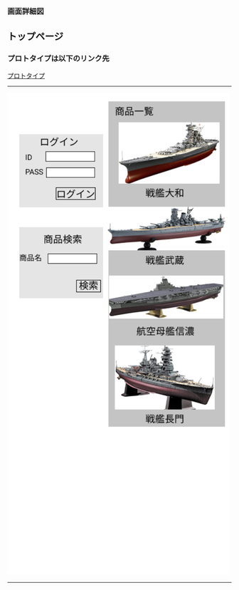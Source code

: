### 画面詳細図
## トップページ
### プロトタイプは以下のリンク先
[プロトタイプ](https://www.figma.com/file/tOV2DIlh06dczVRaqiBlBk/Untitled?node-id=1%3A2)
*****
<img src="../img/toppage.png" width="500">

*****
